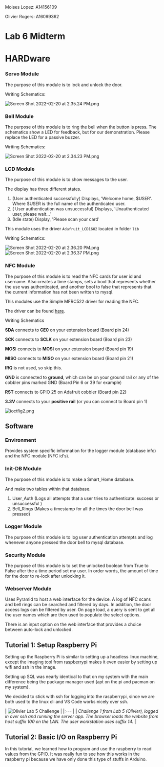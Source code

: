 Moises Lopez: A14156109

Olivier Rogers: A16069362

# Lab 6 Midterm

# HARDware

### Servo Module

The purpose of this module is to lock and unlock the door.

Writing Schematics:

![Screen Shot 2022-02-20 at 2.35.24 PM.png](images/Screen%20Shot%202022-02-20%20at%202.35.24%20PM.png?fileId=19790#mimetype=image%2Fpng&hasPreview=true)

### Bell Module

The purpose of this module is to ring the bell when the button is press. The schematics show a LED for feedback, but for our demonstration. Please replace the LED for a passive buzzer.

Writing Schematics:

![Screen Shot 2022-02-20 at 2.34.23 PM.png](images/Screen%20Shot%202022-02-20%20at%202.34.23%20PM.png?fileId=19764#mimetype=image%2Fpng&hasPreview=true)

### LCD Module

The purpose of this module is to show messages to the user.

The display has three different states.

1. (User authenticated successfully) Displays, 'Welcome home, $USER'. Where $USER is the full name of the authenticated user.
2. ( User authentication was unsuccessful) Displays, 'Unauthenticated user, please wait...'
3. (Idle state) Display, 'Please scan your card'

This module uses the driver `Adafruit_LCD1602` located in folder `lib`

Writing Schematics:

![Screen Shot 2022-02-20 at 2.36.20 PM.png](images/Screen%20Shot%202022-02-20%20at%202.36.20%20PM.png?fileId=19773#mimetype=image%2Fpng&hasPreview=true)![Screen Shot 2022-02-20 at 2.36.37 PM.png](images/Screen%20Shot%202022-02-20%20at%202.36.37%20PM.png?fileId=19781#mimetype=image%2Fpng&hasPreview=true)

### NFC Module

The purpose of this module is to read the NFC cards for user id and username. Also creates a time stamps, sets a bool that represents whether the use was authenticated, and another bool to false that represents that the current information has not been written to mysql.

This modules use the Simple MFRC522 driver for reading the NFC.

The driver can be found [here](https://github.com/pimylifeup/MFRC522-python/blob/master/mfrc522/SimpleMFRC522.py).

Writing Schematics

**SDA** connects to **CE0** on your extension board (Board pin 24)

**SCK** connects to **SCLK** on your extension board (Board pin 23)

**MOSI** connects to **MOSI** on your extension board (Board pin 19)

**MISO** connects to **MISO** on your extension board (Board pin 21)

**IRQ** is not used, so skip this.

**GND** is connected to **ground**, which can be on your ground rail or any of the cobbler pins marked GND (Board Pin 6 or 39 for example)

**RST** connects to GPIO 25 on Adafruit cobbler (Board pin 22)

**3.3V** connects to your **positive rail** (or you can connect to Board pin 1)

![ioctfig2.png](images/ioctfig2.png?fileId=19804#mimetype=image%2Fpng&hasPreview=true)

## Software

### Environment

Provides system specific information for the logger module (database info) and the NFC module (NFC id's).

### Init-DB Module

The purpose of this module is to make a Smart\_Home database.

And make two tables within that database.

1. User\_Auth (Logs all attempts that a user tries to authenticate: success or unsuccessful )
2. Bell\_Rings (Makes a timestamp for all the times the door bell was pressed)

### Logger Module

The purpose of this module is to log user authentication attempts and log whenever anyone pressed the door bell to mysql database.

### Security Module

The purpose of this module is to set the unlocked boolean from True to False after the a time period set my user. In order words, the amount of time for the door to re-lock after unlocking it.

### Webserver Module

Uses Pyramid to host a web interface for the device. A log of NFC scans and bell rings can be searched and filtered by days. In addition, the door access logs can be filtered by user. On page load, a query is sent to get all the user names which are then used to populate the select options.

There is an input option on the web interface that provides a choice between auto-lock and unlocked.

## Tutorial 1: Setup Raspberry Pi

Setting up the Raspberry Pi is similar to setting up a headless linux machine, except the imaging tool from [raspberrypi](https://www.raspberrypi.com/software/) makes it even easier by setting up wifi and ssh in the image.

Setting up SQL was nearly identical to that on my system with the main difference being the package manager used (apt on the pi and pacman on my system).

We decided to stick with ssh for logging into the raspberrypi, since we are both used to the linux cli and VS Code works nicely over ssh.

| ![Olivier Lab 5 Challenge](images/T1_Oli.png) | |:--- | | *Challenge 1 from Lab 5 (Olivier), logged in over ssh and running the server app. The browser loads the website from host suffix 100 on the LAN. The user workstation uses suffix 14.* |

## Tutorial 2: Basic I/O on Raspberry Pi

In this tutorial, we learned how to program and use the raspberry to read values from the GPIO. It was really fun to see how this works in the raspberry pi because we have only done this type of stuffs in Arduino.